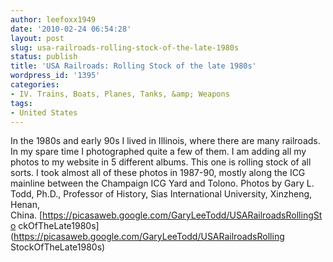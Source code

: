 ```yaml
---
author: leefoxx1949
date: '2010-02-24 06:54:28'
layout: post
slug: usa-railroads-rolling-stock-of-the-late-1980s
status: publish
title: 'USA Railroads: Rolling Stock of the late 1980s'
wordpress_id: '1395'
categories:
- IV. Trains, Boats, Planes, Tanks, &amp; Weapons
tags:
- United States
---
```


In the 1980s and early 90s I lived in Illinois, where there are many
railroads. In my spare time I photographed quite a few of them. I am adding
all my photos to my website in 5 different albums. This one is rolling stock
of all sorts. I took almost all of these photos in 1987-90, mostly along the
ICG mainline between the Champaign ICG Yard and Tolono. Photos by Gary L.
Todd, Ph.D., Professor of History, Sias International University, Xinzheng,
Henan, China. [https://picasaweb.google.com/GaryLeeTodd/USARailroadsRollingSto
ckOfTheLate1980s](https://picasaweb.google.com/GaryLeeTodd/USARailroadsRolling
StockOfTheLate1980s)

